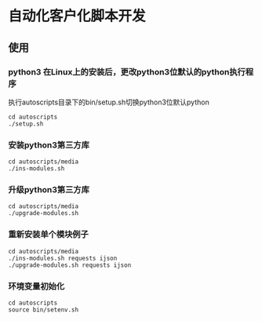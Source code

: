 # 自动化客户化脚本开发

## 使用
### python3 在Linux上的安装后，更改python3位默认的python执行程序
执行autoscripts目录下的bin/setup.sh切换python3位默认python
```shell
cd autoscripts
./setup.sh
```

### 安装python3第三方库
```
cd autoscripts/media
./ins-modules.sh
```
### 升级python3第三方库
```
cd autoscripts/media
./upgrade-modules.sh
```
### 重新安装单个模块例子
```
cd autoscripts/media
./ins-modules.sh requests ijson
./upgrade-modules.sh requests ijson
```

### 环境变量初始化
```
cd autoscripts
source bin/setenv.sh
```